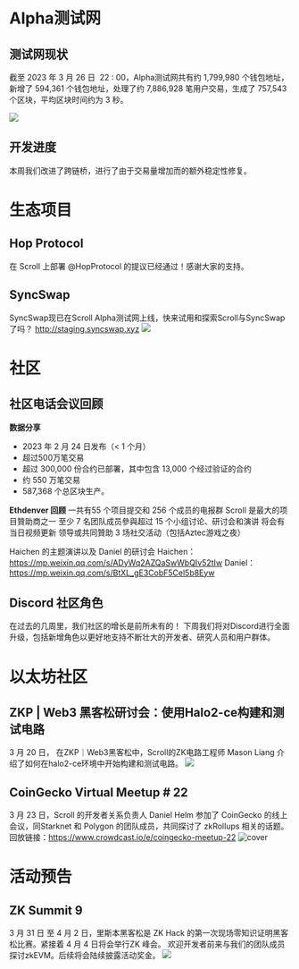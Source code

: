 
# Alpha测试网

## 测试网现状

截至 2023 年 3 月 26 日  22 : 00，Alpha测试网共有约 1,799,980 个钱包地址，新增了 594,361 个钱包地址，处理了约 7,886,928 笔用户交易，生成了 757,543 个区块，平均区块时间约为 3 秒。

![](scroll/updates/weekly%20updates/img/8-1.png)


## 开发进度
本周我们改进了跨链桥，进行了由于交易量增加而的额外稳定性修复。



# 生态项目
## Hop Protocol
在 Scroll 上部署 @HopProtocol 的提议已经通过！感谢大家的支持。


## SyncSwap
SyncSwap现已在Scroll Alpha测试网上线，快来试用和探索Scroll与SyncSwap了吗？
http://staging.syncswap.xyz
![](scroll/updates/weekly%20updates/img/8-2.png)


# 社区

## 社区电话会议回顾
**数据分享**
- 2023 年 2 月 24 日发布（< 1 个月）
- 超过500万笔交易
- 超过 300,000 份合约已部署，其中包含 13,000 个经过验证的合约
- 约 550 万笔交易
- 587,368 个总区块生产。

**Ethdenver 回顾**
一共有55 个项目提交和 256 个成员的电报群
Scroll 是最大的项目贊助商之一
至少 7 名团队成员參與超过 15 个小组讨论、研讨会和演讲
将会有当日视频更新
领导或共同贊助 3 场社交活动（包括Aztec游戏之夜）

Haichen 的主题演讲以及 Daniel 的研讨会
Haichen：https://mp.weixin.qq.com/s/ADyWq2AZQaSwWbQIv52tIw
Daniel：https://mp.weixin.qq.com/s/BtXL_gE3CobF5Cel5b8Eyw


## Discord 社区角色
在过去的几周里，我们社区的增长是前所未有的！
下周我们将对Discord进行全面升级，包括新增角色以更好地支持不断壮大的开发者、研究人员和用户群体。




# 以太坊社区
## ZKP | Web3 黑客松研讨会：使用Halo2-ce构建和测试电路
3 月 20 日， 在ZKP｜Web3黑客松中，Scroll的ZK电路工程师 Mason Liang 介绍了如何在halo2-ce环境中开始构建和测试电路。
![](8-3.png)

## CoinGecko Virtual Meetup # 22
3 月 23 日，Scroll 的开发者关系负责人 Daniel Helm 参加了 CoinGecko 的线上会议，同Starknet 和 Polygon 的团队成员，共同探讨了 zkRollups 相关的话题。
回放链接：https://www.crowdcast.io/e/coingecko-meetup-22
![cover](8-4.png)


# 活动预告

## ZK Summit 9
3 月 31 日 至 4 月 2 日，里斯本黑客松是 ZK Hack 的第一次现场零知识证明黑客松比赛。紧接着 4 月 4 日将会举行ZK 峰会。
欢迎开发者前来与我们的团队成员探讨zkEVM。后续将会陆续披露活动奖金。
![](8-5.png)